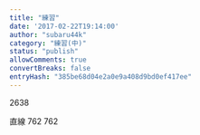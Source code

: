 ```yaml
---
title: "練習"
date: '2017-02-22T19:14:00'
author: "subaru44k"
category: "練習(中)"
status: "publish"
allowComments: true
convertBreaks: false
entryHash: "385be68d04e2a0e9a408d9bd0ef417ee"
---
```

2638

直線
762
762

